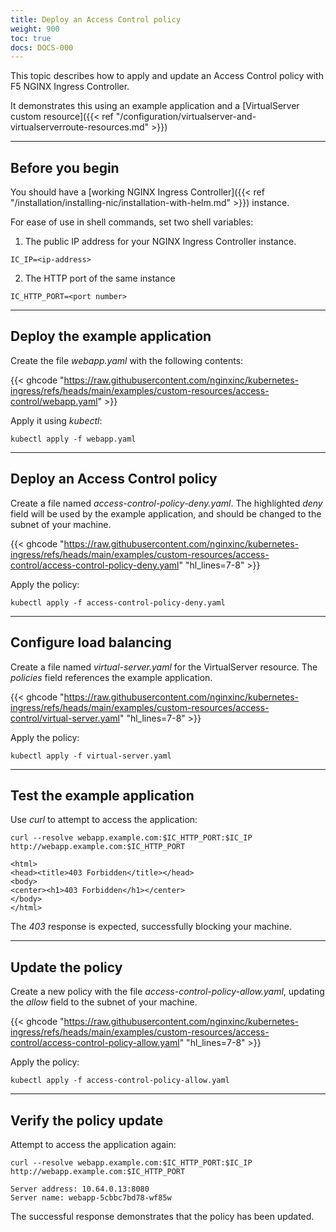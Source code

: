 ```yaml
---
title: Deploy an Access Control policy
weight: 900
toc: true
docs: DOCS-000
---
```


This topic describes how to apply and update an Access Control policy with F5 NGINX Ingress Controller.

It demonstrates this using an example application and a [VirtualServer custom resource]({{< ref "/configuration/virtualserver-and-virtualserverroute-resources.md" >}})

---

## Before you begin

You should have a [working NGINX Ingress Controller]({{< ref "/installation/installing-nic/installation-with-helm.md" >}}) instance.

For ease of use in shell commands, set two shell variables:

1. The public IP address for your NGINX Ingress Controller instance.

```shell
IC_IP=<ip-address>
```

2. The HTTP port of the same instance

```shell
IC_HTTP_PORT=<port number>
```

---

## Deploy the example application

Create the file *webapp.yaml* with the following contents:

{{< ghcode "https://raw.githubusercontent.com/nginxinc/kubernetes-ingress/refs/heads/main/examples/custom-resources/access-control/webapp.yaml" >}}

Apply it using *kubectl*:

```shell
kubectl apply -f webapp.yaml
```

---

## Deploy an Access Control policy

Create a file named *access-control-policy-deny.yaml*. The highlighted *deny* field will be used by the example application, and should be changed to the subnet of your machine.

{{< ghcode "https://raw.githubusercontent.com/nginxinc/kubernetes-ingress/refs/heads/main/examples/custom-resources/access-control/access-control-policy-deny.yaml" "hl_lines=7-8" >}}

Apply the policy:

```shell
kubectl apply -f access-control-policy-deny.yaml
```

---

## Configure load balancing

Create a file named *virtual-server.yaml* for the VirtualServer resource. The *policies* field references the example application.

{{< ghcode "https://raw.githubusercontent.com/nginxinc/kubernetes-ingress/refs/heads/main/examples/custom-resources/access-control/virtual-server.yaml" "hl_lines=7-8" >}}

Apply the policy:

```shell
kubectl apply -f virtual-server.yaml
```

---

## Test the example application

Use *curl* to attempt to access the application:

```shell
curl --resolve webapp.example.com:$IC_HTTP_PORT:$IC_IP http://webapp.example.com:$IC_HTTP_PORT
```
```text
<html>
<head><title>403 Forbidden</title></head>
<body>
<center><h1>403 Forbidden</h1></center>
</body>
</html>
```

The *403* response is expected, successfully blocking your machine.

---

## Update the policy

Create a new policy with the file *access-control-policy-allow.yaml*, updating the *allow* field to the subnet of your machine.

{{< ghcode "https://raw.githubusercontent.com/nginxinc/kubernetes-ingress/refs/heads/main/examples/custom-resources/access-control/access-control-policy-allow.yaml" "hl_lines=7-8" >}}

Apply the policy:

```shell
kubectl apply -f access-control-policy-allow.yaml
```

----

## Verify the policy update

Attempt to access the application again:

```shell
curl --resolve webapp.example.com:$IC_HTTP_PORT:$IC_IP http://webapp.example.com:$IC_HTTP_PORT
```
```text
Server address: 10.64.0.13:8080
Server name: webapp-5cbbc7bd78-wf85w
```

The successful response demonstrates that the policy has been updated.